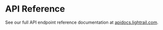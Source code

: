 # API Reference

See our full API endpoint reference documentation at [apidocs.lightrail.com](https://apidocs.lightrail.com/).
